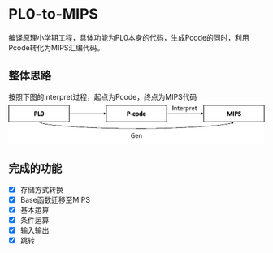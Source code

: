 # PL0-to-MIPS
编译原理小学期工程，具体功能为PL0本身的代码，生成Pcode的同时，利用Pcode转化为MIPS汇编代码。
## 整体思路
按照下图的Interpret过程，起点为Pcode，终点为MIPS代码
![path](./photo/123.png)
## 完成的功能
- [x] 存储方式转换
- [x] Base函数迁移至MIPS
- [x] 基本运算
- [x] 条件运算
- [x] 输入输出
- [x] 跳转
